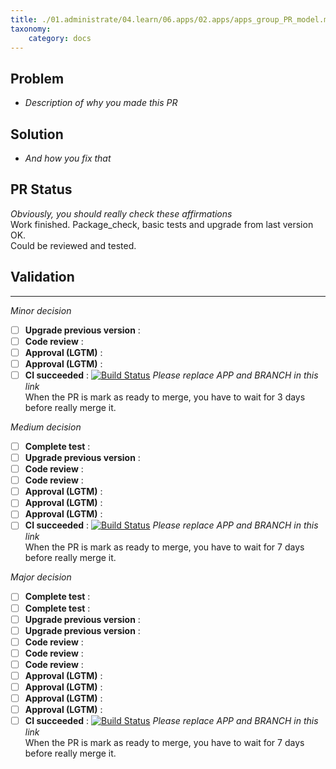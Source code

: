 ```yaml
---
title: ./01.administrate/04.learn/06.apps/02.apps/apps_group_PR_model.md
taxonomy:
    category: docs
---
```

## Problem
- *Description of why you made this PR*

## Solution
- *And how you fix that*

## PR Status
*Obviously, you should really check these affirmations*  
Work finished. Package_check, basic tests and upgrade from last version OK.  
Could be reviewed and tested.

## Validation
---
*Minor decision*
- [ ] **Upgrade previous version** : 
- [ ] **Code review** : 
- [ ] **Approval (LGTM)** : 
- [ ] **Approval (LGTM)** : 
- [ ] **CI succeeded** : [![Build Status](https://ci-apps-dev.yunohost.org/jenkins/job/APP_ynh%20BRANCH%20(Official)/badge/icon)](https://ci-apps-dev.yunohost.org/jenkins/job/APP_ynh%20BRANCH%20(Official)/) *Please replace APP and BRANCH in this link*  
When the PR is mark as ready to merge, you have to wait for 3 days before really merge it.

*Medium decision*
- [ ] **Complete test** : 
- [ ] **Upgrade previous version** : 
- [ ] **Code review** : 
- [ ] **Code review** : 
- [ ] **Approval (LGTM)** : 
- [ ] **Approval (LGTM)** : 
- [ ] **Approval (LGTM)** : 
- [ ] **CI succeeded** : [![Build Status](https://ci-apps-dev.yunohost.org/jenkins/job/APP_ynh%20BRANCH%20(Official)/badge/icon)](https://ci-apps-dev.yunohost.org/jenkins/job/APP_ynh%20BRANCH%20(Official)/) *Please replace APP and BRANCH in this link*  
When the PR is mark as ready to merge, you have to wait for 7 days before really merge it.

*Major decision*
- [ ] **Complete test** : 
- [ ] **Complete test** : 
- [ ] **Upgrade previous version** : 
- [ ] **Upgrade previous version** : 
- [ ] **Code review** : 
- [ ] **Code review** : 
- [ ] **Code review** : 
- [ ] **Approval (LGTM)** : 
- [ ] **Approval (LGTM)** : 
- [ ] **Approval (LGTM)** : 
- [ ] **Approval (LGTM)** : 
- [ ] **CI succeeded** : [![Build Status](https://ci-apps-dev.yunohost.org/jenkins/job/APP_ynh%20BRANCH%20(Official)/badge/icon)](https://ci-apps-dev.yunohost.org/jenkins/job/APP_ynh%20BRANCH%20(Official)/) *Please replace APP and BRANCH in this link*  
When the PR is mark as ready to merge, you have to wait for 7 days before really merge it.
